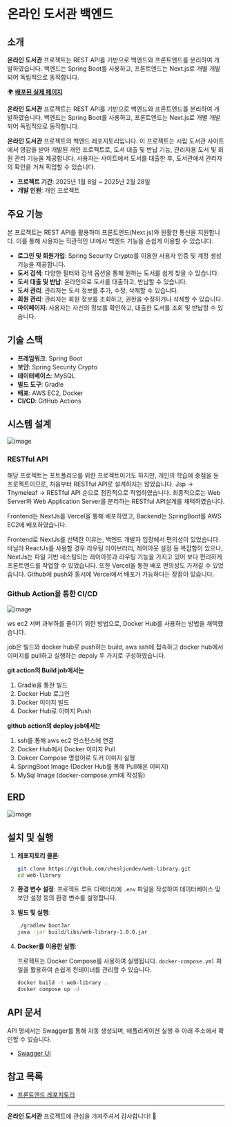 # 온라인 도서관 백엔드

## 소개

**온라인 도서관** 프로젝트는 REST API를 기반으로 백엔드와 프론트엔드를 분리하여 개발하였습니다. 백엔드는 Spring Boot를 사용하고, 프론트엔드는 Next.js로 개별 개발되어 독립적으로 동작합니다.

🌍 **[배포된 실제 페이지](https://web-library-front.vercel.app/)**

**온라인 도서관** 프로젝트는 REST API를 기반으로 백엔드와 프론트엔드를 분리하여 개발하였습니다. 백엔드는 Spring Boot를 사용하고, 프론트엔드는 Next.js로 개별 개발되어 독립적으로 동작합니다.

**온라인 도서관** 프로젝트의 백엔드 레포지토리입니다. 이 프로젝트는 시립 도서관 사이트에서 영감을 받아 개발된 개인 프로젝트로, 도서 대출 및 반납 기능, 관리자용 도서 및 회원 관리 기능을 제공합니다. 사용자는 사이트에서 도서를 대출한 후, 도서관에서 관리자의 확인을 거쳐 픽업할 수 있습니다.

- **프로젝트 기간**: 2025년 1월 8일 ~ 2025년 2월 28일
- **개발 인원**: 개인 프로젝트

## 주요 기능

본 프로젝트는 REST API를 활용하여 프론트엔드(Next.js)와 원활한 통신을 지원합니다. 이를 통해 사용자는 직관적인 UI에서 백엔드 기능을 손쉽게 이용할 수 있습니다.

- **로그인 및 회원가입**: Spring Security Crypto를 이용한 사용자 인증 및 계정 생성 기능을 제공합니다.
- **도서 검색**: 다양한 필터와 검색 옵션을 통해 원하는 도서를 쉽게 찾을 수 있습니다.
- **도서 대출 및 반납**: 온라인으로 도서를 대출하고, 반납할 수 있습니다.
- **도서 관리**: 관리자는 도서 정보를 추가, 수정, 삭제할 수 있습니다.
- **회원 관리**: 관리자는 회원 정보를 조회하고, 권한을 수정하거나 삭제할 수 있습니다.
- **마이페이지**: 사용자는 자신의 정보를 확인하고, 대출한 도서를 조회 및 반납할 수 있습니다.

## 기술 스택

- **프레임워크**: Spring Boot
- **보안**: Spring Security Crypto
- **데이터베이스**: MySQL
- **빌드 도구**: Gradle
- **배포**: AWS EC2, Docker
- **CI/CD**: GitHub Actions

## 시스템 설계

![image](https://github.com/user-attachments/assets/f1ad0d86-5bb8-42cd-a7a4-dba381fa1e59)

### RESTful API

해당 프로젝트는 포트폴리오를 위한 프로젝트이기도 하지만, 개인의 학습에 중점을 둔 프로젝트이므로, 처음부터 RESTful API로 설계하지는 않았습니다. Jsp -> Thymeleaf -> RESTful API 순으로 점진적으로 작업하였습니다. 최종적으로는 Web Server와 Web Application Server를 분리하는 RESTful API설계를 채택하였습니다.

Frontend는 NextJs를 Vercel을 통해 배포하였고, Backend는 SpringBoot를 AWS EC2에 배포하였습니다.

Frontend로 NextJs를 선택한 이유는, 백엔드 개발자 입장에서 편의성이 있었습니다. 바닐라 ReactJs를 사용할 경우 라우팅 라이브러리, 레이아웃 설정 등 복잡함이 있으나, NextJs는 파일 기반 네스팅되는 레이아웃과 라우팅 기능을 가지고 있어 보다 편리하게 프론트엔드를 작업할 수 있었습니다. 또한 Vercel을 통한 배포 편의성도 가져갈 수 있었습니다. Github에 push와 동시에 Vercel에서 배포가 가능하다는 장점이 있습니다.

### Github Action을 통한 CI/CD

![image](https://github.com/user-attachments/assets/3ecbd582-c2b0-4656-9c0c-1a80d7468c11)

ws ec2 서버 과부하를 줄이기 위한 방법으로, Docker Hub를 사용하는 방법을 채택했습니다.

job은 빌드와 docker hub로 push하는 build, aws ssh에 접속하고 docker hub에서 이미지를 pull하고 실행하는 depoly 두 가지로 구성하였습니다.

**git action의 Build job에서는**

1. Gradle을 통한 빌드
2. Docker Hub 로그인
3. Docker 이미지 빌드
4. Docker Hub로 이미지 Push

**github action의 deploy job에서는**

1. ssh를 통해 aws ec2 인스턴스에 연결
2. Docker Hub에서 Docker 이미지 Pull
3. Dokcer Compose 명령어로 도커 이미지 실행
4. SpringBoot Image (Docker Hub를 통해 Pull해온 이미지)
5. MySql Image (docker-compose.yml에 작성됨)


## ERD

![image](https://github.com/user-attachments/assets/0110a8d6-af2e-4d8b-8c2d-3568e9dc3069)


## 설치 및 실행

1. **레포지토리 클론**:

   ```bash
   git clone https://github.com/cheoljundev/web-library.git
   cd web-library
   ```

2. **환경 변수 설정**: 프로젝트 루트 디렉터리에 `.env` 파일을 작성하여 데이터베이스 및 보안 설정 등의 환경 변수를 설정합니다.

3. **빌드 및 실행**:

   ```bash
   ./gradlew bootJar
   java -jar build/libs/web-library-1.0.0.jar
   ```

4. **Docker를 이용한 실행**:

   프로젝트는 Docker Compose를 사용하여 실행됩니다. `docker-compose.yml` 파일을 활용하여 손쉽게 컨테이너를 관리할 수 있습니다.

   ```bash
   docker build -t web-library .
   docker compose up -d
   ```

## API 문서

API 명세서는 Swagger를 통해 자동 생성되며, 애플리케이션 실행 후 아래 주소에서 확인할 수 있습니다.

- [Swagger UI](http://localhost:8080/swagger-ui.html)

## 참고 목록

- [프론트엔드 레포지토리](https://github.com/cheoljundev/web-library-front)

---

**온라인 도서관** 프로젝트에 관심을 가져주셔서 감사합니다! 🚀

